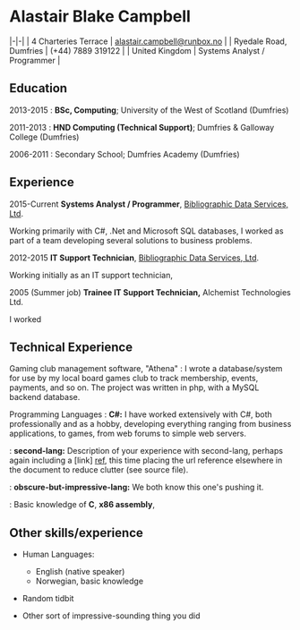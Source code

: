 Alastair Blake Campbell
=======================

|-|-|
| 4 Charteries Terrace | alastair.campbell@runbox.no |
| Ryedale Road, Dumfries | (+44) 7889 319122 |
| United Kingdom | Systems Analyst / Programmer |

Education
---------

2013-2015
:   **BSc, Computing**; University of the West of Scotland (Dumfries)

2011-2013
:   **HND Computing (Technical Support)**; Dumfries &amp; Galloway College
(Dumfries)

2006-2011
:    Secondary School; Dumfries Academy (Dumfries)

Experience
----------

2015-Current
**Systems Analyst / Programmer**, [Bibliographic Data Services, Ltd](www.bdslive.com).

Working primarily with C#, .Net and Microsoft SQL databases, I worked as part of 
a team developing several solutions to business problems. 

2012-2015
**IT Support Technician**, [Bibliographic Data Services, Ltd](www.bdslive.com).

Working initially as an IT support technician, 

2005 (Summer job)
**Trainee IT Support Technician,** Alchemist Technologies Ltd.

I worked 

Technical Experience
--------------------

Gaming club management software, "Athena"
:   I wrote a database/system for use by my local board games club to track 
	membership, events, payments, and so on. The project was written in php, 
	with a MySQL backend database. 


Programming Languages
:   **C#:** I have worked extensively with C#, both professionally and as a 
			hobby, developing everything ranging from business applications, 
			to games, from web forums to simple web servers.

:   **second-lang:** Description of your experience with second-lang,
    perhaps again including a [link] [ref], this time placing the url
    reference elsewhere in the document to reduce clutter (see source
    file).

:   **obscure-but-impressive-lang:** We both know this one's pushing
    it.

:   Basic knowledge of **C**, **x86 assembly**,

[ref]: https://github.com/githubuser/superlongprojectname

Other skills/experience 
-----------------------

* Human Languages:

     * English (native speaker)
     * Norwegian, basic knowledge

* Random tidbit

* Other sort of impressive-sounding thing you did
